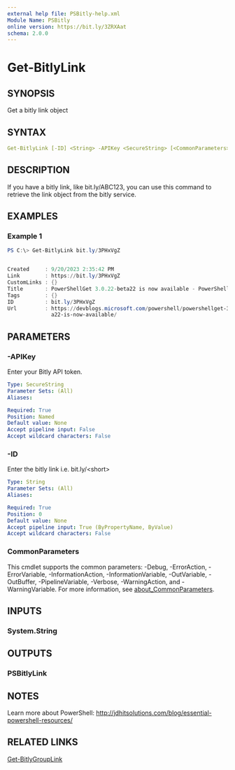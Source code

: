 ```yaml
---
external help file: PSBitly-help.xml
Module Name: PSBitly
online version: https://bit.ly/3ZRXAat
schema: 2.0.0
---
```


# Get-BitlyLink

## SYNOPSIS

Get a bitly link object

## SYNTAX

```yaml
Get-BitlyLink [-ID] <String> -APIKey <SecureString> [<CommonParameters>]
```

## DESCRIPTION

If you have a bitly link, like bit.ly/ABC123, you can use this command to retrieve the link object from the bitly service.

## EXAMPLES

### Example 1

```powershell
PS C:\> Get-BitlyLink bit.ly/3PHxVgZ


Created     : 9/20/2023 2:35:42 PM
Link        : https://bit.ly/3PHxVgZ
CustomLinks : {}
Title       : PowerShellGet 3.0.22-beta22 is now available - PowerShell Team
Tags        : {}
ID          : bit.ly/3PHxVgZ
Url         : https://devblogs.microsoft.com/powershell/powershellget-3-0-22-bet
              a22-is-now-available/

```

## PARAMETERS

### -APIKey

Enter your Bitly API token.

```yaml
Type: SecureString
Parameter Sets: (All)
Aliases:

Required: True
Position: Named
Default value: None
Accept pipeline input: False
Accept wildcard characters: False
```

### -ID

Enter the bitly link i.e. bit.ly/\<short\>

```yaml
Type: String
Parameter Sets: (All)
Aliases:

Required: True
Position: 0
Default value: None
Accept pipeline input: True (ByPropertyName, ByValue)
Accept wildcard characters: False
```

### CommonParameters

This cmdlet supports the common parameters: -Debug, -ErrorAction, -ErrorVariable, -InformationAction, -InformationVariable, -OutVariable, -OutBuffer, -PipelineVariable, -Verbose, -WarningAction, and -WarningVariable. For more information, see [about_CommonParameters](http://go.microsoft.com/fwlink/?LinkID=113216).

## INPUTS

### System.String

## OUTPUTS

### PSBitlyLink

## NOTES

Learn more about PowerShell:
http://jdhitsolutions.com/blog/essential-powershell-resources/

## RELATED LINKS

[Get-BitlyGroupLink](Get-BitlyGroupLink.md)
